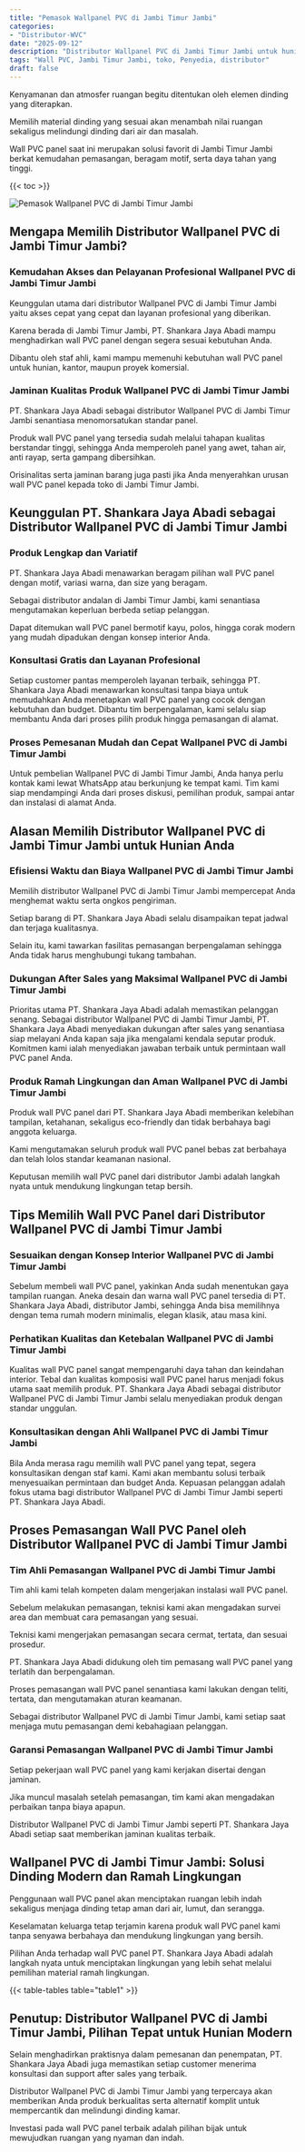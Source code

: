 ```yaml
---
title: "Pemasok Wallpanel PVC di Jambi Timur Jambi"
categories: 
- "Distributor-WVC"
date: "2025-09-12"
description: "Distributor Wallpanel PVC di Jambi Timur Jambi untuk hunian, office, serta ritel. Material berkualitas, variasi motif, warna modern, beserta layanan instalasi dikerjakan oleh tim ahli serta kepastian resmi!|Servis penjualan Wallpanel PVC di Jambi Timur Jambi bagi keperluan hunian, office, atau ritel, dengan panel unggulan dan pemasangan oleh tenaga ahli profesional serta garansi resmi.|Alternatif Wallpanel PVC di Jambi Timur Jambi yang andal bagi hunian, office, serta ritel, dengan produk unggulan dan pemasangan dikerjakan oleh tim berpengalaman dan kepastian resmi.|Distribusi Wallpanel PVC di Jambi Timur Jambi untuk hunian, kantor, dan ritel, dengan produk berkualitas dan instalasi ditangani oleh tim berpengalaman, disertai beserta kepastian resmi.}"
tags: "Wall PVC, Jambi Timur Jambi, toko, Penyedia, distributor"
draft: false
---
```


Kenyamanan dan atmosfer ruangan begitu ditentukan oleh elemen dinding yang diterapkan.

Memilih material dinding yang sesuai akan menambah nilai ruangan sekaligus melindungi dinding dari air dan masalah.

Wall PVC panel saat ini merupakan solusi favorit di Jambi Timur Jambi berkat kemudahan pemasangan, beragam motif, serta daya tahan yang tinggi.

{{< toc >}}

![Pemasok Wallpanel PVC di Jambi Timur Jambi](/images/Distributor-WVC/Pemasok-Wallpanel-PVC-di-Jambi-Timur-Jambi.png)


## Mengapa Memilih Distributor Wallpanel PVC di Jambi Timur Jambi?

### Kemudahan Akses dan Pelayanan Profesional Wallpanel PVC di Jambi Timur Jambi

Keunggulan utama dari distributor Wallpanel PVC di Jambi Timur Jambi yaitu akses cepat yang cepat dan layanan profesional yang diberikan.

Karena berada di Jambi Timur Jambi, PT. Shankara Jaya Abadi mampu menghadirkan wall PVC panel dengan segera sesuai kebutuhan Anda.

Dibantu oleh staf ahli, kami mampu memenuhi kebutuhan wall PVC panel untuk hunian, kantor, maupun proyek komersial.

### Jaminan Kualitas Produk Wallpanel PVC di Jambi Timur Jambi

PT. Shankara Jaya Abadi sebagai distributor Wallpanel PVC di Jambi Timur Jambi senantiasa menomorsatukan standar panel.

Produk wall PVC panel yang tersedia sudah melalui tahapan kualitas berstandar tinggi, sehingga Anda memperoleh panel yang awet, tahan air, anti rayap, serta gampang dibersihkan.

Orisinalitas serta jaminan barang juga pasti jika Anda menyerahkan urusan wall PVC panel kepada toko di Jambi Timur Jambi.

## Keunggulan PT. Shankara Jaya Abadi sebagai Distributor Wallpanel PVC di Jambi Timur Jambi

### Produk Lengkap dan Variatif

PT. Shankara Jaya Abadi menawarkan beragam pilihan wall PVC panel dengan motif, variasi warna, dan size yang beragam.

Sebagai distributor andalan di Jambi Timur Jambi, kami senantiasa mengutamakan keperluan berbeda setiap pelanggan.

Dapat ditemukan wall PVC panel bermotif kayu, polos, hingga corak modern yang mudah dipadukan dengan konsep interior Anda.

### Konsultasi Gratis dan Layanan Profesional

Setiap customer pantas memperoleh layanan terbaik, sehingga PT. Shankara Jaya Abadi menawarkan konsultasi tanpa biaya untuk memudahkan Anda menetapkan wall PVC panel yang cocok dengan kebutuhan dan budget. Dibantu tim berpengalaman, kami selalu siap membantu Anda dari proses pilih produk hingga pemasangan di alamat.

### Proses Pemesanan Mudah dan Cepat Wallpanel PVC di Jambi Timur Jambi

Untuk pembelian Wallpanel PVC di Jambi Timur Jambi, Anda hanya perlu kontak kami lewat WhatsApp atau berkunjung ke tempat kami. Tim kami siap mendampingi Anda dari proses diskusi, pemilihan produk, sampai antar dan instalasi di alamat Anda.

## Alasan Memilih Distributor Wallpanel PVC di Jambi Timur Jambi untuk Hunian Anda

### Efisiensi Waktu dan Biaya Wallpanel PVC di Jambi Timur Jambi

Memilih distributor Wallpanel PVC di Jambi Timur Jambi mempercepat Anda menghemat waktu serta ongkos pengiriman.

Setiap barang di PT. Shankara Jaya Abadi selalu disampaikan tepat jadwal dan terjaga kualitasnya.

Selain itu, kami tawarkan fasilitas pemasangan berpengalaman sehingga Anda tidak harus menghubungi tukang tambahan.

### Dukungan After Sales yang Maksimal Wallpanel PVC di Jambi Timur Jambi

Prioritas utama PT. Shankara Jaya Abadi adalah memastikan pelanggan senang. Sebagai distributor Wallpanel PVC di Jambi Timur Jambi, PT. Shankara Jaya Abadi menyediakan dukungan after sales yang senantiasa siap melayani Anda kapan saja jika mengalami kendala seputar produk. Komitmen kami ialah menyediakan jawaban terbaik untuk permintaan wall PVC panel Anda.

### Produk Ramah Lingkungan dan Aman Wallpanel PVC di Jambi Timur Jambi

Produk wall PVC panel dari PT. Shankara Jaya Abadi memberikan kelebihan tampilan, ketahanan, sekaligus eco-friendly dan tidak berbahaya bagi anggota keluarga.

Kami mengutamakan seluruh produk wall PVC panel bebas zat berbahaya dan telah lolos standar keamanan nasional.

Keputusan memilih wall PVC panel dari distributor Jambi adalah langkah nyata untuk mendukung lingkungan tetap bersih.

## Tips Memilih Wall PVC Panel dari Distributor Wallpanel PVC di Jambi Timur Jambi

### Sesuaikan dengan Konsep Interior Wallpanel PVC di Jambi Timur Jambi

Sebelum membeli wall PVC panel, yakinkan Anda sudah menentukan gaya tampilan ruangan. Aneka desain dan warna wall PVC panel tersedia di PT. Shankara Jaya Abadi, distributor Jambi, sehingga Anda bisa memilihnya dengan tema rumah modern minimalis, elegan klasik, atau masa kini.

### Perhatikan Kualitas dan Ketebalan Wallpanel PVC di Jambi Timur Jambi

Kualitas wall PVC panel sangat mempengaruhi daya tahan dan keindahan interior. Tebal dan kualitas komposisi wall PVC panel harus menjadi fokus utama saat memilih produk. PT. Shankara Jaya Abadi sebagai distributor Wallpanel PVC di Jambi Timur Jambi selalu menyediakan produk dengan standar unggulan.

### Konsultasikan dengan Ahli Wallpanel PVC di Jambi Timur Jambi

Bila Anda merasa ragu memilih wall PVC panel yang tepat, segera konsultasikan dengan staf kami. Kami akan membantu solusi terbaik menyesuaikan permintaan dan budget Anda. Kepuasan pelanggan adalah fokus utama bagi distributor Wallpanel PVC di Jambi Timur Jambi seperti PT. Shankara Jaya Abadi.

## Proses Pemasangan Wall PVC Panel oleh Distributor Wallpanel PVC di Jambi Timur Jambi

### Tim Ahli Pemasangan Wallpanel PVC di Jambi Timur Jambi

Tim ahli kami telah kompeten dalam mengerjakan instalasi wall PVC panel.

Sebelum melakukan pemasangan, teknisi kami akan mengadakan survei area dan membuat cara pemasangan yang sesuai.

Teknisi kami mengerjakan pemasangan secara cermat, tertata, dan sesuai prosedur.

PT. Shankara Jaya Abadi didukung oleh tim pemasang wall PVC panel yang terlatih dan berpengalaman.

Proses pemasangan wall PVC panel senantiasa kami lakukan dengan teliti, tertata, dan mengutamakan aturan keamanan.

Sebagai distributor Wallpanel PVC di Jambi Timur Jambi, kami setiap saat menjaga mutu pemasangan demi kebahagiaan pelanggan.

### Garansi Pemasangan Wallpanel PVC di Jambi Timur Jambi

Setiap pekerjaan wall PVC panel yang kami kerjakan disertai dengan jaminan.

Jika muncul masalah setelah pemasangan, tim kami akan mengadakan perbaikan tanpa biaya apapun.

Distributor Wallpanel PVC di Jambi Timur Jambi seperti PT. Shankara Jaya Abadi setiap saat memberikan jaminan kualitas terbaik.

## Wallpanel PVC di Jambi Timur Jambi: Solusi Dinding Modern dan Ramah Lingkungan

Penggunaan wall PVC panel akan menciptakan ruangan lebih indah sekaligus menjaga dinding tetap aman dari air, lumut, dan serangga.

Keselamatan keluarga tetap terjamin karena produk wall PVC panel kami tanpa senyawa berbahaya dan mendukung lingkungan yang bersih.

Pilihan Anda terhadap wall PVC panel PT. Shankara Jaya Abadi adalah langkah nyata untuk menciptakan lingkungan yang lebih sehat melalui pemilihan material ramah lingkungan.

{{< table-tables table="table1" >}}

## Penutup: Distributor Wallpanel PVC di Jambi Timur Jambi, Pilihan Tepat untuk Hunian Modern

Selain menghadirkan praktisnya dalam pemesanan dan penempatan, PT. Shankara Jaya Abadi juga memastikan setiap customer menerima konsultasi dan support after sales yang terbaik.

Distributor Wallpanel PVC di Jambi Timur Jambi yang terpercaya akan memberikan Anda produk berkualitas serta alternatif komplit untuk mempercantik dan melindungi dinding kamar.

Investasi pada wall PVC panel terbaik adalah pilihan bijak untuk mewujudkan ruangan yang nyaman dan indah.
